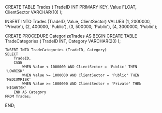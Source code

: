 ﻿CREATE TABLE Trades (
    TradeID INT PRIMARY KEY,
    Value FLOAT,
    ClientSector VARCHAR(10)
);

INSERT INTO Trades (TradeID, Value, ClientSector) VALUES
(1, 2000000, 'Private'),
(2, 400000, 'Public'),
(3, 500000, 'Public'),
(4, 3000000, 'Public');

CREATE PROCEDURE CategorizeTrades
AS
BEGIN
    CREATE TABLE TradeCategories (
        TradeID INT,
        Category VARCHAR(20)
    );

    INSERT INTO TradeCategories (TradeID, Category)
    SELECT
        TradeID,
        CASE
            WHEN Value < 1000000 AND ClientSector = 'Public' THEN 'LOWRISK'
            WHEN Value >= 1000000 AND ClientSector = 'Public' THEN 'MEDIUMRISK'
            WHEN Value >= 1000000 AND ClientSector = 'Private' THEN 'HIGHRISK'
        END AS Category
    FROM Trades;
END;
